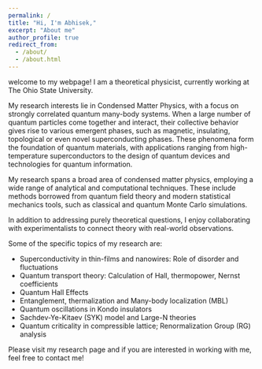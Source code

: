 ```yaml
---
permalink: /
title: "Hi, I'm Abhisek,"
excerpt: "About me"
author_profile: true
redirect_from: 
  - /about/
  - /about.html
---
```


welcome to my webpage! I am a theoretical physicist, currently working at The Ohio State University.

My research interests lie in Condensed Matter Physics, with a focus on strongly correlated quantum many-body systems. When a large number of quantum particles come together and interact, their collective behavior gives rise to various emergent phases, such as magnetic, insulating, topological or even novel superconducting phases. These phenomena form the foundation of quantum materials, with applications ranging from high-temperature superconductors to the design of quantum devices and technologies for quantum information.

My research spans a broad area of condensed matter physics, employing a wide range of analytical and computational techniques. These include methods borrowed from quantum field theory and modern statistical mechanics tools, such as classical and quantum Monte Carlo simulations.

In addition to addressing purely theoretical questions, I enjoy collaborating with experimentalists to connect theory with real-world observations.

Some of the specific topics of my research are:
* Superconductivity in thin-films and nanowires: Role of disorder and fluctuations
* Quantum transport theory: Calculation of Hall, thermopower, Nernst coefficients
* Quantum Hall Effects
* Entanglement, thermalization and Many-body localization (MBL)
* Quantum oscillations in Kondo insulators
* Sachdev-Ye-Kitaev (SYK) model and Large-N theories
* Quantum criticality in compressible lattice; Renormalization Group (RG) analysis

Please visit my research page and if you are interested in working with me, feel free to contact me!
